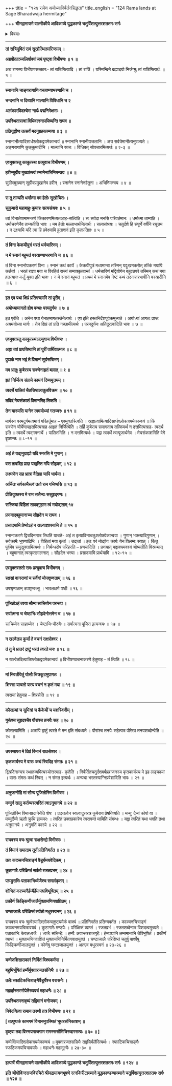 +++
title = "१२४ रामेण अयोध्यानिर्वर्तनसिद्धता"
title_english = "124 Rama lands at Sage Bharadwaja hermitage"

+++
**श्रीमद्रामायणे वाल्मीकीये आदिकाव्ये युद्धकाण्डे चतुर्विंशत्युत्तरशततमः सर्गः**


<details><summary>विषयाः</summary>

विभीषणेन रात्रौसुखसुप्तोत्थितंरामंप्रति प्रभातेस्वीयवस्त्राभ्यङ्गाङ्गरागाद्युपचाराङ्गी करणप्रार्थना ॥ १ ॥ रामेणतंप्रति सुग्रीवादीनांत दुपचारकरणचोदनपूर्वकं भरतेनविना भोगाननुभवन रूपस्वीयव्रत निवेदनेनसहायोध्यांप्रति गमनत्वरानिवेदनम् ॥ २ ॥ विभीषणेनतंप्रति पुष्पकविमानेनसत्वरमयोध्याप्रापणप्रतिज्ञानपूर्वकं लङ्कायां द्वित्रदिनावस्थानप्रार्थनेनसह तत्समीपंप्रतिपुष्पकानयनम् ॥ ३ ॥

</details>


****

**तां रात्रिमुषितं रामं सुखोत्थितमरिन्दमम् ।**

**अब्रवीत्प्राञ्जलिर्वाक्यं जयं पृष्ट्वा विभीषणः ॥ १ ॥**

अथ रामस्य विभीषणसत्कारः- तां रात्रिमित्यादि । तां रात्रिं । यस्मिन्दिने ब्रह्मादयो निर्जग्मुः तां रात्रिमित्यर्थः ॥ १ ॥

****

**स्नानानि चाङ्गरागाणि वस्त्राण्याभरणानि च ।**

**चन्दनानि च दिव्यानि माल्यानि विविधानि च २**

**अलंकारविदश्चेमा नार्यः पद्मनिमेक्षणाः ।**

**उपस्थितास्त्वां विधिवत्स्नापयिष्यन्ति राघव ॥**

**प्रतिगृह्णीष्व तत्सर्वं मदनुग्रहकाम्यया ॥ ३ ॥**

स्नानानीत्यादिसार्धश्लोकद्वयमेकान्वयं ॥ स्नानानि स्नानीयजलानि । अत्र सर्वत्रेमानीत्यनुषज्यते । अङ्गरागाणि कुङ्कुमादीनि । माल्यानि स्रजः । विधिवत् सोपचारमित्यर्थः ॥ २-३ ॥

****

**एवमुक्तस्तु काकुत्स्थः प्रत्युवाच विभीषणम् ।**

**हरीन्सुग्रीव मुख्यांस्त्वं स्नानेनाभिनिमन्त्रय ॥ ४ ॥**

सुग्रीवमुख्यान् सुग्रीवप्रमुखानेव हरीन् । स्नानेन स्नानेनहेतुना । अभिनिमन्त्रय ॥ ४ ॥

****

**स तु ताम्यति धर्मात्मा मम हेतोः सुखोचितः ।**

**सुकुमारो महाबाहुः कुमारः सत्यसंश्रवः ॥ ५ ॥**

त्वां विनातेषामामन्त्रणे किंकारणमित्यतआह-सत्विति । सः सर्वदा मनसि परिवर्तमानः । धर्मात्मा ताम्यति । धर्माचरणेनैव ताम्यतीति भावः । मम हेतोः मल्लाभार्थमित्यर्थः । सत्यसंश्रयः । चतुर्दशे हि संपूर्णे वर्षेनि रघूत्तम । न द्रक्ष्यामि यदि त्वां हि प्रवेक्ष्यामि हुताशनं इति कृतप्रतिज्ञः ॥ ५ ॥

****

**तं विना केकयीपुत्रं भरतं धर्मचारिणम् ।**

**न मे स्नानं बहुमतं वस्त्राण्याभरणानि च ॥ ६ ॥**

तं बिना स्नानोपकरणं विना । स्नानं कथं कार्यं । केकयीपुत्रं मध्यमाम्बा तस्मिन् यद्दुःखमकरोत् तत्किं मयापि कर्तव्यं । भरतं राज्ञा मया च विरहितं राज्यं सम्यक्कृतवन्तं । धर्मचारिणं मद्वियोगेन बहुव्रतपरे तस्मिन् कथं मया व्रतत्यागः कर्तुं युक्त इति भावः । न मे स्नानं बहुमतं । प्रथमं मे स्नानमेव नेष्टं कथं तदनन्तरभावीनि वस्त्रादीनि ॥ ६ ॥

****

**इत एव पथा क्षिप्रं प्रतिगच्छामि तां पुरीम् ।**

**अयोध्यामागतो ह्येष पन्थाः परमदुर्गमः ॥ ७ ॥**

इत एवेति । अनेन पथा येनाहमागतस्तेनेत्यर्थः । एष इति हस्तनिर्देशपूर्वकमुच्यते । अयोध्यां आगतः प्राप्तः अयमयोध्या मार्गः । तेन क्षिप्रं तां प्रति गच्छामीत्यर्थः । परमदुर्गमः अतिदूरत्वादिति भावः ॥ ७ ॥

****

**एवमुक्तस्तु काकुत्स्थं प्रत्युवाच विभीषणः ।**

**अह्ना त्वां प्रापयिष्यामि तां पुरीं पार्थिवात्मज ॥ ८ ॥**

**पुष्पकं नाम भद्रं ते विमानं सूर्यसन्निभम् ।**

**मम भ्रातुः कुबेरस्य रावणेनाहृतं बलात् ॥ ९ ॥**

**हृतं निर्जित्य संग्रामे कामगं दिव्यमुत्तमम् ।**

**त्वदर्थे पालितं चैतत्तिष्ठत्यतुलविक्रम ॥ १० ॥**

**तदिदं मेघसंकाशं विमानमिह तिष्ठति ।**

**तेन यास्यसि यानेन त्वमयोध्यां गतज्वरः ॥ ११ ॥**

मार्गस्य परमदुर्गमत्वमात्रं परिहर्तुमाह – एवमुक्तस्त्विति । अह्नात्वामित्यादिसार्धश्लोकत्रयमेकान्वयं ॥ किं रावणेन चौर्येणापहृतमित्यत्राह आहृतं निर्जित्येति । तर्हि कुबेराय समागताय तत्किमर्थं न दत्तमित्यत्राह- त्वदर्थ इति ॥ त्वदर्थे त्वद्गमनार्थे । पालितमिति । न दत्तमित्यर्थः । यद्वा त्वदर्थे त्वत्पूजार्थमेव । मेघसंकाशमिति वेगे दृष्टान्तः ॥ ८-११ ॥

****

**अहं ते यद्यनुग्राह्यो यदि स्मरसि मे गुणान् ।**

**वस तावदिह प्राज्ञ यद्यस्ति मयि सौहृदम् ॥ १२ ॥**

**लक्ष्मणेन सह भ्रात्रा वैदेह्या चापि भार्यया ।**

**अर्चितः सर्वकामैस्त्वं ततो राम गमिष्यसि ॥ १३ ॥**

**प्रीतियुक्तस्य मे राम ससैन्यः ससुहृद्गणः ।**

**सत्क्रियां विहितां तावद्गृहाण त्वं मयोद्यताम् १४**

**प्रणयाद्बहुमानाच्च सौहृदेन च राघव ।**

**प्रसादयामि प्रेष्योऽहं न खल्वाज्ञापयामि ते ॥ १५ ॥**

स्नानाकरणे द्वित्रदिनमात्र स्थितिं याचते- अहं त इत्यादिनाचतुःश्लोक्येकान्वया । गुणान् भक्त्त्यादिगुणान् । सर्वकामैः भूषणादिभिः । विहितां मया कृतां । उद्यतां । इतः परं नोद्योगः कार्यः येन विलम्बः स्यात् । किंतु पूर्वमेव समुद्युक्तामित्यर्थः । निर्बन्धदोषं परिहरति – प्रणयादिति । प्रणयात् मद्वाक्यमवश्यं श्रोष्यतीति विस्रम्भात् । बहुमानात् त्वत्कृतलालनात् । सौहृदेन भत्त्या । प्रसादयामि प्रार्थयामि ॥ १२-१५ ॥

****

**एवमुक्तस्ततो रामः प्रत्युवाच विभीषणम् ।**

**रक्षसां वानराणां च सर्वेषां चोपशृण्वताम् ॥ १६ ॥**

उपशृण्वताम् उपशृण्वत्सु । भावलक्षणे षष्ठी ॥ १६ ॥

****

**पूजितोऽहं त्वया सौम्य साचिव्येन परन्तप ।**

**सर्वात्मना च चेष्टाभिः सौहृदेनोत्तमेन च ॥ १७ ॥**

साचिव्येन साहाय्येन । चेष्टाभिः पौरुषैः । सर्वात्मना पूजित इत्यन्वयः ॥ १७ ॥

****

**न खल्वेतन्न कुर्यां ते वचनं राक्षसेश्वर ।**

**तं तु मे भ्रातरं द्रष्टुं भरतं त्वरते मनः ॥ १८ ॥**

न खल्वेतदित्यातिश्लोकद्वयमेकान्वयं ॥ विभीषणवचनाकरणे हेतुमाह – तं त्विति ॥ १८ ॥

****

**मां निवर्तयितुं योसौ चित्रकूटमुपागतः ।**

**शिरसा याचतो यस्य वचनं न कृतं मया ॥ १९ ॥**

त्वरायां हेतुमाह – शिरसेति ॥ १९ ॥

****

**कौसल्यां च सुमित्रां च कैकेयीं च यशस्विनीम् ।**

**गुरूंश्च सुहृदश्चैव पौरांश्च तनयैः सह ॥ २० ॥**

कौसल्यामिति । अत्रापि द्रष्टुं त्वरते मे मन इति संबध्यते । पौरांश्च तनयैः सहेत्यत्र पौरैरव तनयशब्दोन्वेति ॥ २० ॥

****

**उपस्थापय मे क्षिप्रं विमानं राक्षसेश्वर ।**

**कृतकार्यस्य मे वासः कथं स्विदिह संमतः ॥ २१ ॥**

द्वित्रदिनान्यत्र स्थातव्यमित्यस्योत्तरमाह- कृतेति । निर्वर्तितचतुर्दशवर्षप्रव्राजनस्य कृतकार्यस्य मे इह लङ्कायां । वासः संमतः कथं स्वित् । न संमत इत्यर्थः । अन्यथा भरतस्याग्निप्रवेशादिति भावः ॥ २१ ॥

****

**अनुजानीहि मां सौम्य पूजितोस्मि विभीषण ।**

**मन्युर्न खलु कर्तव्यस्त्वरितं त्वाऽनुमानये ॥ २२ ॥**

पूजितोस्मि विमानप्रदानेनेति शेषः । प्रदत्तत्वेन स्वत्वादुत्तरत्र कुबेराय प्रेषयिष्यति । मन्युः दैन्यं कोपो वा । मन्युर्दैन्ये ऋतौ क्रुधि इत्यमरः । त्वरितं उक्तप्रकारेण त्वरावन्तं मामिति संबन्धः । यद्वा त्वरितं यथा भवति तथा अनुमानये । अनुमतिं कारये ॥ २२ ॥

****

**राघवस्य वचः श्रुत्वा राक्षसेन्द्रो विभीषणः ।**

**तं विमानं समादाय तूर्णं प्रतिनिवर्तत ॥ २३ ॥**

**ततः काञ्चनचित्राङ्गं वैडूर्यमयवेदिकम् ।**

**कूटागारैः परिक्षिप्तं सर्वतो रजतप्रभम् ॥ २४ ॥**

**पाण्डुराभिः पताकाभिर्ध्वजैश्च समलंकृतम् ।**

**शोभितं काञ्चनैर्हम्यैर्हेम पद्मविभूषितम् ॥ २५ ॥**

**प्रकीर्ण किङ्किणीजालैर्मुक्तामणिगवाक्षितम् ।**

**घण्टाजालैः परिक्षिप्तं सर्वतो मधुरस्वनम् ॥ २६ ॥**

राघवस्य वचः श्रुत्वेत्यादिश्लोकचतुष्टयमेकं वाक्यं ॥ प्रतिनिवर्तत प्रतिन्यवर्तत । काञ्चनचित्राङ्गं काञ्चनमयचित्रावयवं । कूटागारैः मण्डपैः । परिक्षिप्तं व्याप्तं । रजतप्रभं । रजतशब्देनात्र विशदत्वमुच्यते । पताकाभिः केवलध्वजैः । ध्वजैः सचिन्हैः । हर्म्यैः अवान्तरराजगृहैः। हेमपद्मानि लम्बमानानि तैर्विभूषितं । प्रकीर्णं व्याप्तं । मुक्तामणिगवाक्षितं मुक्तामणिनिर्मितगवाक्षयुक्तं । घण्टाजालैः परिक्षिप्तं चतुर्षु पार्श्वेषु किङ्किणीजालयुक्तं । कोणेषु घण्टाजालयुक्तं । अतएव मधुरस्वनं ॥ २३-२६ ॥

****

**यन्मेरुशिखराकारं निर्मितं विश्वकर्मणा ।**

**बहुभिर्भूषितं हर्म्यैर्मुक्तारजतसंनिभैः ॥ २७ ॥**

**तलैः स्फाटिकचित्राङ्गैर्वैडूर्यैश्च वरासनैः ।**

**महार्हास्तरणोपेतैरुपपन्नं महाधनैः ॥ २८ ॥**

**उपस्थितमनावृष्यं तद्विमानं मनोजवम् ।**

**निवेदयित्वा रामाय तस्थौ तत्र विभीषणः ॥ २९ ॥**

**\[ तत्पुष्पकं कामगमं विमानमुपस्थितं भूधरसंनिकाशम् ॥**

**दृष्ट्वा तदा विस्मयमाजगाम रामस्ससौमित्रिरुदारसत्वः ॥ ३० ॥ \]**

यन्मेर्वित्यादिश्लोकत्रयमेकान्वयं ॥ मुक्तारजतसन्निभैः तद्वन्निर्मलैरित्यर्थः । स्फाटिकचित्राङ्गैः स्फटिकमयचित्रावयवैः । महाधनैः महामूल्यैः ॥ २७-३० ॥

****

**इत्यार्षे श्रीमद्रामायणे वाल्मीकीये आदिकाव्ये युद्धकाण्डे चतुर्विंशत्युत्तरशततमः सर्गः ॥ १२४ ॥**

**इति श्रीगोविन्दराजविरचिते श्रीमद्रामायणभूषणे रत्नकिरीटाख्याने युद्धकाण्डव्याख्याने चतुर्विंशत्युत्तरशततमः सर्गः ॥ १२४ ॥**

